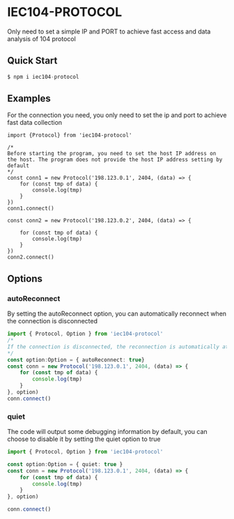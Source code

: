 # IEC104-PROTOCOL

Only need to set a simple IP and PORT to achieve fast access and data analysis of 104 protocol

## Quick Start

```js
$ npm i iec104-protocol
```

## Examples

For the connection you need, you only need to set the ip and port to achieve fast data collection

```tsx
import {Protocol} from 'iec104-protocol'

/* 
Before starting the program, you need to set the host IP address on the host. The program does not provide the host IP address setting by default
*/
const conn1 = new Protocol('198.123.0.1', 2404, (data) => {
    for (const tmp of data) {
        console.log(tmp)
    }
})
conn1.connect()

const conn2 = new Protocol('198.123.0.2', 2404, (data) => {

    for (const tmp of data) {
        console.log(tmp)
    }
})
conn2.connect()

```

## Options

### autoReconnect 

By setting the autoReconnect option, you can automatically reconnect when the connection is disconnected

```ts
import { Protocol, Option } from 'iec104-protocol'
/*
If the connection is disconnected, the reconnection is automatically attempted every 10,000 ms by default. If the reconnection fails for 10 times, the reconnection interval changes to 60,000ms
*/
const option:Option = { autoReconnect: true}
const conn = new Protocol('198.123.0.1', 2404, (data) => {
    for (const tmp of data) {
        console.log(tmp)
    }
}, option)
conn.connect()

```

### quiet	

The code will output some debugging information by default, you can choose to disable it by setting the quiet option to true

```ts
import { Protocol, Option } from 'iec104-protocol'

const option:Option = { quiet: true }
const conn = new Protocol('198.123.0.1', 2404, (data) => {
    for (const tmp of data) {
        console.log(tmp)
    }
}, option)

conn.connect()

```

